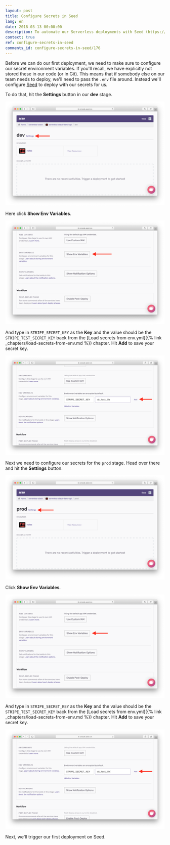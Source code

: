 ```yaml
---
layout: post
title: Configure Secrets in Seed
lang: en
date: 2018-03-13 00:00:00
description: To automate our Serverless deployments with Seed (https://seed.run), we will need to set our secrets in the Seed console. Move the environment variables from your .env to the stage we are deploying to.
context: true
ref: configure-secrets-in-seed
comments_id: configure-secrets-in-seed/176
---
```


Before we can do our first deployment, we need to make sure to configure our secret environment variables. If you'll recall, we have explicitly not stored these in our code (or in Git). This means that if somebody else on our team needs to deploy, we'll need to pass the `.env` file around. Instead we'll configure [Seed](https://seed.run) to deploy with our secrets for us.

To do that, hit the **Settings** button in our **dev** stage.

![Select Settings in dev stage screenshot](/assets/part2/select-settings-in-dev-stage.png)

Here click **Show Env Variables**.

![Show dev env variables settings screenshot](/assets/part2/show-dev-env-variables-settings.png)

And type in `STRIPE_SECRET_KEY` as the **Key** and the value should be the `STRIPE_TEST_SECRET_KEY` back from the [Load secrets from env.yml]({% link _chapters/load-secrets-from-env.md %}) chapter. Hit **Add** to save your secret key.

![Add secret dev environment variable screenshot](/assets/part2/add-secret-dev-environment-variable.png)

Next we need to configure our secrets for the `prod` stage. Head over there and hit the **Settings** button.

![Select Settings in prod stage screenshot](/assets/part2/select-settings-in-prod-stage.png)

Click **Show Env Variables**.

![Show prod env variables settings screenshot](/assets/part2/show-prod-env-variables-settings.png)

And type in `STRIPE_SECRET_KEY` as the **Key** and the value should be the `STRIPE_TEST_SECRET_KEY` back from the [Load secrets from env.yml]({% link _chapters/load-secrets-from-env.md %}) chapter. Hit **Add** to save your secret key.

![Add secret prod environment variable screenshot](/assets/part2/add-secret-prod-environment-variable.png)

Next, we'll trigger our first deployment on Seed.

